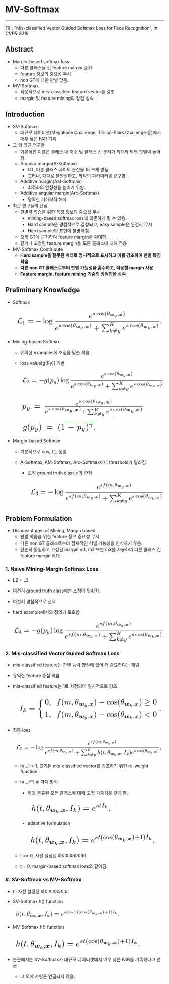 # **MV-Softmax**

<hr>

[1] : "Mis-classified Vector Guided Softmax Loss for Face Recognition", in *CVPR 2019*



## Abstract

- Margin-based softmax loss
  - 다른 클래스들 간 feature margin 증가
  - feature 정보의 중요성 무시
  - non GT에 대한 판별 없음.
- MV-Softmax
  - 적응적으로 mis-classified feature vector를 강조
  - margin 및 feature mining의 장점 상속



## Introduction

- SV-Softmax
  - 대규모 데이터셋(MegaFace Challenge, Trillion-Pairs Challenge 등)에서 매우 낮은 FAR 기록
- 그 외 최근 연구들
  - 기본적인 이론은 클래스 내 축소 및 클래스 간 분리가 최대화 되면 판별력 높아짐.
  - Angular margin(A-Softmax)
    - GT, 다른 클래스 사이의  분산을 더 크게 만듦.
    - 그러나, 때때로 불안정하고, 최적의 파라미터를 요구함.
  - Additive margin(AM-Softmax)
    - 최적화의 안정성을 높이기 위함.
  - Additive angular margin(Arc-Softmax)
    - 명확한 기하학적 해석
- 최근 연구들의 단점
  - 판별력 학습을 위한 특징 정보의 중요성 무시
    - mining-based softmax loss에 의존하게 될 수 있음.
    - Hard sample은 경험적으로 결정되고, easy sample은 완전히 무시
    - Hard sample의 표현이 불명확함.
  - 오직 GT에 근거하여 feature margin을 확대함.
  - 같거나 고정된 feature margin을 모든 클래스에 대해 적용
- MV-Softmax Contiribute
  - **Hard sample을 잘못된 벡터로 명시적으로 표시하고 이를 강조하여 판별 특징 학습**
  - **다른 non GT 클래스로부터 판별 가능성을 흡수하고, 적응형 margin 사용**
  - **Feature margin, feature mining 기술의 장점만을 상속**



## Preliminary Knowledge

- Softmax

  ![Eq 1](Eq/1.PNG?raw=true)

- Mining-based Softmax

  - 유익한 examples에 초점을 맞춘 학습

  - loss value[g(Py)] 기반

    ![Eq 2](Eq/2.PNG?raw=true)

    ![Eq 2-1](Eq/2-1.PNG?raw=true)

    ![Eq 2-2](Eq/2-2.PNG?raw=true)

- Margin-based Softmax

  - 기본적으로 cos, f는 동일

  - A-Softmax, AM-Softmax, Arc-Softmax마다 threshold가 달라짐.

    - 오직 ground truth class y의 관점

      ![Eq 3](Eq/3.PNG?raw=true)

      

## Problem Formulation

- Disadvantages of Mining, Margin based
  - 판별 학습을 위한 feature 정보 중요성 무시
  - 다른 non GT 클래스로부터 잠재적인 식별 가능성을 인식하지 않음.
  - 단순히 동일하고 고정된 margin m1, m2 또는 m3를 사용하여 다른 클래스 간 feature margin 확대

### 1. Naive Mining-Margin Softmax Loss

- L2 + L3

- 여전히 ground truth class에만 초점이 맞춰짐.

- 여전히 경험적으로 선택

- hard example에서의 정의가 모호함.

  ![Eq 4](Eq/4.PNG?raw=true)

### 2.  Mis-classified Vector Guided Softmax Loss

- mis-classified feature는 판별 능력 향상에 있어 더 중요하다는 개념

- 유익한 feature 중심 학습

- mis-classified feature는 1로 지정되어 일시적으로 강조

  ![Eq 5](Eq/5.PNG?raw=true)

- 최종 loss

  ![Eq 6](Eq/6.PNG?raw=true)

  - h(...) > 1, 표기된 mis-classified vector를 강조하기 위한 re-weight function

  - h(...)의 두 가지 방식

    - 잘못 분류된 모든 클래스에 대해 고정 가중치를 갖게 함.

      ![Eq 7](Eq/7.PNG?raw=true)

    - adaptive formulation

      ![Eq 8](Eq/8.PNG?raw=true)

  - t >= 0, 사전 설정된 하이퍼파라미터

  - t = 0, margin-based softmax loss와 같아짐.

### #. SV-Softmax vs MV-Softmax

- t : 사전 설정된 하이퍼파라미터

- SV-Softmax h() function

  ![Eq 8-1](Eq/8-1.PNG?raw=true)

- MV-Softmax h() function

  ![Eq 8](Eq/8.PNG?raw=true)

- 논문에서는 SV-Softmax가 대규모 데이터셋에서 매우 낮은 FAR을 기록했다고 언급
  - 그 외에 사항은 언급되지 않음.